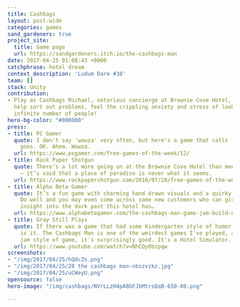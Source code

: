 ```yaml
---
title: Cashbags
layout: post-wide
categories: games
sand_gardeners: true
project_site:
  title: Game page
  url: https://sandgardeners.itch.io/the-cashbags-man
date: 2017-04-25 01:08:43 +0000
catchphrase: hotel dream
context_description: 'Ludum Dare #38'
team: []
stack: Unity
contribution:
- Play as Cashbags Michael, notorious concierge at Brownie Cove Hotel, check in guests,
  help sort out problems, feel the crippling anxiety and stress of looking after an
  infinite number of people!
hero-bg-color: "#000000"
press:
- title: PC Gamer
  quote: I don't say 'wowza' very often, but here's a game that calls for it, so here
    goes. OK. Ahem. Wowza.
  url: https://www.pcgamer.com/free-games-of-the-week/12/
- title: Rock Paper Shotgun
  quote: There’s a lot more going on at the Brownie Cove Hotel than meets the eye
    – it’s said that a place of paradise is never what it seems.
  url: https://www.rockpapershotgun.com/2018/07/28/free-games-of-the-week-july-28th-2018/
- title: Alpha Beta Gamer
  quote: It’s a fun game with charming hand drawn visuals and a quirky sense of humor.
    Do well and you may even come across some new customers who can give you some
    insight into the dark past this hotel has…
  url: https://www.alphabetagamer.com/the-cashbags-man-game-jam-build-download/
- title: Gray Still Plays
  quote: If there was a game that had some Kindergarten style of humor to it, this
    is it. The Cashbags Man is one of the weirdest games I've played, and as a game
    jam style of game, it's surprisingly good. It's a Hotel Simulator...sort of.
  url: https://www.youtube.com/watch?v=NhCQyObzpqw
screenshots:
- "/img/2017/04/25/hQdcZs.png"
- "/img/2017/04/25/20 the cashbags man-nbszvzkz.jpg"
- "/img/2017/04/25/uCWeyU.png"
opensource: false
hero-image: "/img/cashbags/NVrLLzH4pA8GFJbMtrsQaB-650-80.png"

---
```

